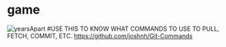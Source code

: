 # game
![yearsApart](https://github.com/user-attachments/assets/c290b336-aea6-4f30-815a-1973fbc63ffc)
#USE THIS TO KNOW WHAT COMMANDS TO USE TO PULL, FETCH, COMMIT, ETC. https://github.com/joshnh/Git-Commands
